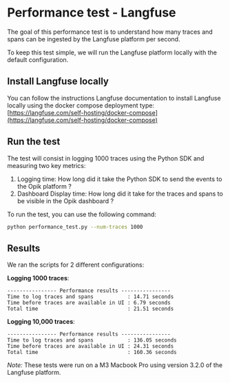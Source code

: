 # Performance test - Langfuse

The goal of this performance test is to understand how many traces and spans can be ingested by the Langfuse platform per second.

To keep this test simple, we will run the Langfuse platform locally with the default configuration.

## Install Langfuse locally

You can follow the instructions Langfuse documentation to install Langfuse locally using the docker compose deployment type: [https://langfuse.com/self-hosting/docker-compose](https://langfuse.com/self-hosting/docker-compose)

## Run the test

The test will consist in logging 1000 traces using the Python SDK and measuring two key metrics:
1. Logging time: How long did it take the Python SDK to send the events to the Opik platform ?
2. Dashboard Display time: How long did it take for the traces and spans to be visible in the Opik dashboard ?

To run the test, you can use the following command:

```bash
python performance_test.py --num-traces 1000
```

## Results

We ran the scripts for 2 different configurations:

**Logging 1000 traces**:
```
---------------- Performance results ----------------
Time to log traces and spans           : 14.71 seconds
Time before traces are available in UI : 6.79 seconds
Total time                             : 21.51 seconds
```

**Logging 10,000 traces**:
```
---------------- Performance results ----------------
Time to log traces and spans           : 136.05 seconds
Time before traces are available in UI : 24.31 seconds
Total time                             : 160.36 seconds
```

*Note:* These tests were run on a M3 Macbook Pro using version 3.2.0 of the Langfuse platform.
